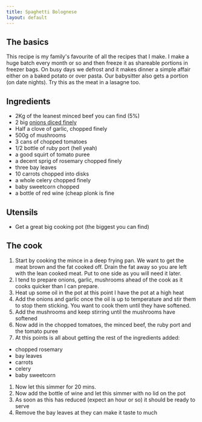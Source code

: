 ```yaml
---
title: Spaghetti Bolognese
layout: default
---
```


## The basics
This recipe is my family's favourite of all the recipes that I make.  I make a huge batch every month or so and then freeze it as shareable portions in freezer bags.  On busy days we defrost and it makes dinner a simple affair either on a baked potato or over pasta.  Our babysitter also gets a portion (on date nights).  Try this as the meat in a lasagne too.

## Ingredients
 - 2Kg of the leanest minced beef you can find (5%)
 - 2 big [onions diced finely](tips.html#dice_onion)
 - Half a clove of garlic, chopped finely
 - 500g of mushrooms
 - 3 cans of chopped tomatoes
 - 1/2 bottle of ruby port (hell yeah)
 - a good squirt of tomato puree
 - a decent sprig of rosemary chopped finely
 - three bay leaves
 - 10 carrots chopped into disks
 - a whole celery chopped finely
 - baby sweetcorn chopped
 - a bottle of red wine (cheap plonk is fine

## Utensils
 - Get a great big cooking pot (the biggest you can find)

## The cook
1. Start by cooking the mince in a deep frying pan.  We want to get the meat brown and the fat cooked off.  Drain the fat away so you are left with the lean cooked meat.  Put to one side as you will need it later.
1. I tend to prepare onions, garlic, mushrooms ahead of the cook as it cooks quicker than I can prepare.
1. Heat up some oil in the pot at this point I have the pot at a high heat
1. Add the onions and garlic once the oil is up to temperature and stir them to stop them sticking.  You want to cook them until they have softened.
1. Add the mushrooms and keep stirring until the mushrooms have softened
1. Now add in the chopped tomatoes, the minced beef, the ruby port and the tomato puree
1. At this points is all about getting the rest of the ingredients added:
  - chopped rosemary
  - bay leaves
  - carrots
  - celery
  - baby sweetcorn
1. Now let this simmer for 20 mins.
1. Now add the bottle of wine and let this simmer with no lid on the pot
1. As soon as this has reduced (expect an hour or so) it should be ready to serve
1. Remove the bay leaves at they can make it taste to much
